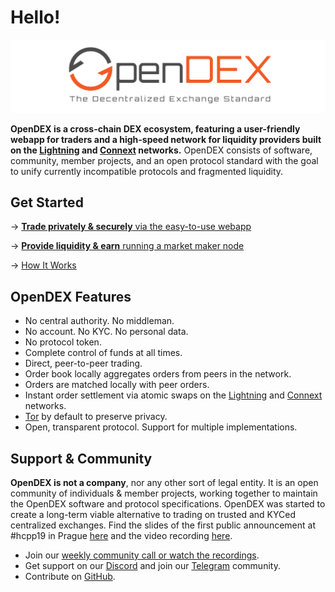 # Hello!

![](.gitbook/assets/OpenDEX.png)

**OpenDEX is a cross-chain DEX ecosystem, featuring a user-friendly webapp for traders and a high-speed network for liquidity providers built on the [Lightning](https://lightning.network/) and [Connext](https://connext.network/) networks.** OpenDEX consists of software, community, member projects, and an open protocol standard with the goal to unify currently incompatible protocols and fragmented liquidity.

## Get Started

-> [**Trade privately & securely** via the easy-to-use webapp](https://boltz.exchange/)

-> [**Provide liquidity & earn** running a market maker node](https://boltz.exchange/)

-> [How It Works](How%20It%20Works.md)

## OpenDEX Features

* No central authority. No middleman.
* No account. No KYC. No personal data.
* No protocol token.
* Complete control of funds at all times.
* Direct, peer-to-peer trading.
* Order book locally aggregates orders from peers in the network.
* Orders are matched locally with peer orders.
* Instant order settlement via atomic swaps on the [Lightning](https://lightning.network/) and [Connext](https://connext.network/) networks.
* [Tor](https://www.torproject.org/) by default to preserve privacy.
* Open, transparent protocol. Support for multiple implementations.

## Support & Community
**OpenDEX is not a company**, nor any other sort of legal entity. It is an open community of individuals & member projects, working together to maintain the OpenDEX software and protocol specifications. OpenDEX was started to create a long-term viable alternative to trading on trusted and KYCed centralized exchanges. Find the slides of the first public announcement at \#hcpp19 in Prague [here](https://github.com/opendexnetwork/opendex/tree/90dd7a7e28cebf3d9cafc3f0a2218362552c06d6/slides/20191005_hcpp19.pdf) and the video recording [here](https://www.youtube.com/watch?v=euSr9A6tI90).

* Join our [weekly community call or watch the recordings](community/videos#community-calls).
* Get support on our [Discord](https://discord.gg/RnXFHpn) and join our [Telegram](https://t.me/opendexnetwork) community.
* Contribute on [GitHub](https://github.com/opendexnetwork).
